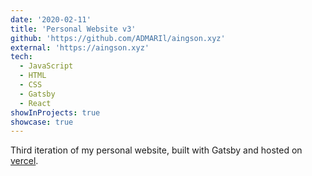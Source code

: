 ```yaml
---
date: '2020-02-11'
title: 'Personal Website v3'
github: 'https://github.com/ADMARIl/aingson.xyz'
external: 'https://aingson.xyz'
tech:
  - JavaScript
  - HTML
  - CSS
  - Gatsby
  - React
showInProjects: true
showcase: true
---
```


Third iteration of my personal website, built with Gatsby and hosted on [vercel](https://vercel.com/).
